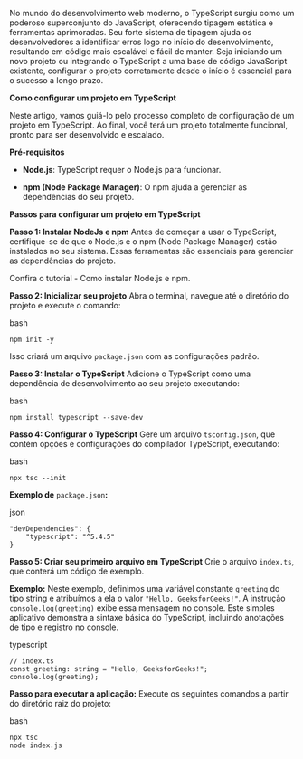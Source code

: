 
No mundo do desenvolvimento web moderno, o TypeScript surgiu como um poderoso superconjunto do JavaScript, oferecendo tipagem estática e ferramentas aprimoradas. Seu forte sistema de tipagem ajuda os desenvolvedores a identificar erros logo no início do desenvolvimento, resultando em código mais escalável e fácil de manter. Seja iniciando um novo projeto ou integrando o TypeScript a uma base de código JavaScript existente, configurar o projeto corretamente desde o início é essencial para o sucesso a longo prazo.

**Como configurar um projeto em TypeScript**

Neste artigo, vamos guiá-lo pelo processo completo de configuração de um projeto em TypeScript. Ao final, você terá um projeto totalmente funcional, pronto para ser desenvolvido e escalado.

**Pré-requisitos**

- **Node.js**: TypeScript requer o Node.js para funcionar.
    
- **npm (Node Package Manager)**: O npm ajuda a gerenciar as dependências do seu projeto.
    

**Passos para configurar um projeto em TypeScript**

**Passo 1: Instalar NodeJs e npm** Antes de começar a usar o TypeScript, certifique-se de que o Node.js e o npm (Node Package Manager) estão instalados no seu sistema. Essas ferramentas são essenciais para gerenciar as dependências do projeto.

Confira o tutorial - Como instalar Node.js e npm.

**Passo 2: Inicializar seu projeto** Abra o terminal, navegue até o diretório do projeto e execute o comando:

bash

```
npm init -y
```

Isso criará um arquivo `package.json` com as configurações padrão.

**Passo 3: Instalar o TypeScript** Adicione o TypeScript como uma dependência de desenvolvimento ao seu projeto executando:

bash

```
npm install typescript --save-dev
```

**Passo 4: Configurar o TypeScript** Gere um arquivo `tsconfig.json`, que contém opções e configurações do compilador TypeScript, executando:

bash

```
npx tsc --init
```

**Exemplo de** `package.json`**:**

json

```
"devDependencies": {
    "typescript": "^5.4.5"
}
```

**Passo 5: Criar seu primeiro arquivo em TypeScript** Crie o arquivo `index.ts`, que conterá um código de exemplo.

**Exemplo:** Neste exemplo, definimos uma variável constante `greeting` do tipo string e atribuímos a ela o valor `"Hello, GeeksforGeeks!"`. A instrução `console.log(greeting)` exibe essa mensagem no console. Este simples aplicativo demonstra a sintaxe básica do TypeScript, incluindo anotações de tipo e registro no console.

typescript

```
// index.ts
const greeting: string = "Hello, GeeksforGeeks!";
console.log(greeting);
```

**Passo para executar a aplicação:** Execute os seguintes comandos a partir do diretório raiz do projeto:

bash

```
npx tsc
node index.js
```














